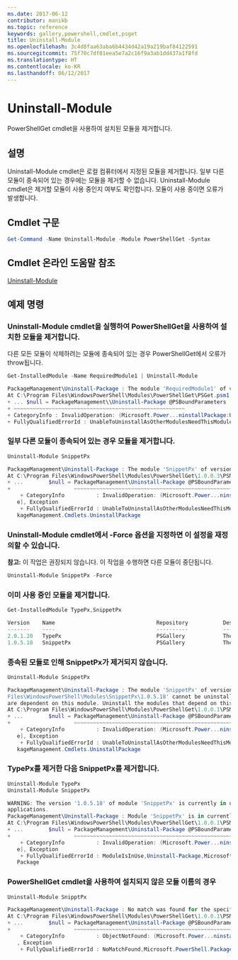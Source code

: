```yaml
---
ms.date: 2017-06-12
contributor: manikb
ms.topic: reference
keywords: gallery,powershell,cmdlet,psget
title: Uninstall-Module
ms.openlocfilehash: 3c4d8faa63aba6b4434d42a19a219baf84122591
ms.sourcegitcommit: 75f70c7df01eea5e7a2c16f9a3ab1dd437a1f8fd
ms.translationtype: HT
ms.contentlocale: ko-KR
ms.lasthandoff: 06/12/2017
---
```

<a id="uninstall-module" class="xliff"></a>
# Uninstall-Module

PowerShellGet cmdlet을 사용하여 설치된 모듈을 제거합니다.

<a id="description" class="xliff"></a>
## 설명

Uninstall-Module cmdlet은 로컬 컴퓨터에서 지정된 모듈을 제거합니다. 일부 다른 모듈이 종속되어 있는 경우에는 모듈을 제거할 수 없습니다.
Uninstall-Module cmdlet은 제거할 모듈이 사용 중인지 여부도 확인합니다. 모듈이 사용 중이면 오류가 발생합니다.

<a id="cmdlet-syntax" class="xliff"></a>
## Cmdlet 구문
```powershell
Get-Command -Name Uninstall-Module -Module PowerShellGet -Syntax
```

<a id="cmdlet-online-help-reference" class="xliff"></a>
## Cmdlet 온라인 도움말 참조

[Uninstall-Module](http://go.microsoft.com/fwlink/?LinkId=526864)


<a id="example-commands" class="xliff"></a>
## 예제 명령

<a id="run-the-uninstall-module-cmdlet-to-uninstall-a-module-that-you-installed-by-using-powershellget" class="xliff"></a>
###  Uninstall-Module cmdlet을 실행하여 PowerShellGet을 사용하여 설치한 모듈을 제거합니다.
다른 모든 모듈이 삭제하려는 모듈에 종속되어 있는 경우 PowerShellGet에서 오류가 throw됩니다.
```powershell
Get-InstalledModule -Name RequiredModule1 | Uninstall-Module

PackageManagement\Uninstall-Package : The module 'RequiredModule1' of version '2.5' in module base folder 'C:\Program Files\WindowsPowerShell\Modules\RequiredModule1\2.5' cannot be uninstalled, because one or more other modules 'ModuleWithDependencies2' are dependent on this module. Uninstall the modules that depend on this module before uninstalling module 'RequiredModule1'.
At C:\Program Files\WindowsPowerShell\Modules\PowerShellGet\PSGet.psm1:1303 char:25
+ ... $null = PackageManagement\\Uninstall-Package @PSBoundParameters
+ ~~~~~~~~~~~~~~~~~~~~~~~~~~~~~~~~~~~~~~~~~~~~~~~~~~~~~~
+ CategoryInfo : InvalidOperation: (Microsoft.Power...ninstallPackage:UninstallPackage) [Uninstall-Package], Exception
+ FullyQualifiedErrorId : UnableToUninstallAsOtherModulesNeedThisModule,Uninstall-Package,Microsoft.PowerShell.PackageManagement.Cmdlets.UninstallPackage
```

<a id="uninstalling-a-module-when-some-other-modules-have-a-dependency-on-it" class="xliff"></a>
### 일부 다른 모듈이 종속되어 있는 경우 모듈을 제거합니다.

```powershell
Uninstall-Module SnippetPx

PackageManagement\Uninstall-Package : The module 'SnippetPx' of version '1.0.5.18' in module base folder 'C:\ProgramFiles\WindowsPowerShell\Modules\SnippetPx\1.0.5.18' cannot be uninstalled, because one or more other modules 'TypePx' are dependent on this module. Uninstall the modules that depend on this module before uninstalling module 'SnippetPx'.
At C:\Program Files\WindowsPowerShell\Modules\PowerShellGet\1.0.0.3\PSModule.psm1:1803 char:21
+ ...        $null = PackageManagement\Uninstall-Package @PSBoundParameters
+                    ~~~~~~~~~~~~~~~~~~~~~~~~~~~~~~~~~~~~~~~~~~~~~~~~~~~~~~
    + CategoryInfo          : InvalidOperation: (Microsoft.Power...ninstallPackage:UninstallPackage) [Uninstall-Packag
   e], Exception
    + FullyQualifiedErrorId : UnableToUninstallAsOtherModulesNeedThisModule,Uninstall-Package,Microsoft.PowerShell.Pac
   kageManagement.Cmdlets.UninstallPackage
```

<a id="you-can-override-this-by-specify--force-option-on-uninstall-module-cmdlet" class="xliff"></a>
### Uninstall-Module cmdlet에서 -Force 옵션을 지정하면 이 설정을 재정의할 수 있습니다.
**참고:** 이 작업은 권장되지 않습니다. 이 작업을 수행하면 다른 모듈이 중단됩니다.

```powershell
Uninstall-Module SnippetPx -Force
```

<a id="uninstall-a-module-which-is-already-in-use" class="xliff"></a>
### 이미 사용 중인 모듈을 제거합니다.

```powershell
Get-InstalledModule TypePx,SnippetPx

Version    Name                                Repository           Description
-------    ----                                ----------           -----------
2.0.1.20   TypePx                              PSGallery            The TypePx module adds properties and methods to...
1.0.5.18   SnippetPx                           PSGallery            The SnippetPx module enhances the snippet experi...
```

<a id="uninstall-snippetpx-fails-due-to-the-dependent-module" class="xliff"></a>
### 종속된 모듈로 인해 SnippetPx가 제거되지 않습니다.

```powershell
Uninstall-Module SnippetPx

PackageManagement\Uninstall-Package : The module 'SnippetPx' of version '1.0.5.18' in module base folder 'C:\Program
Files\WindowsPowerShell\Modules\SnippetPx\1.0.5.18' cannot be uninstalled, because one or more other modules 'TypePx'
are dependent on this module. Uninstall the modules that depend on this module before uninstalling module 'SnippetPx'.
At C:\Program Files\WindowsPowerShell\Modules\PowerShellGet\1.0.0.1\PSModule.psm1:1914 char:21
+ ...        $null = PackageManagement\Uninstall-Package @PSBoundParameters
+                    ~~~~~~~~~~~~~~~~~~~~~~~~~~~~~~~~~~~~~~~~~~~~~~~~~~~~~~
    + CategoryInfo          : InvalidOperation: (Microsoft.Power...ninstallPackage:UninstallPackage) [Uninstall-Packag
   e], Exception
    + FullyQualifiedErrorId : UnableToUninstallAsOtherModulesNeedThisModule,Uninstall-Package,Microsoft.PowerShell.Pac
   kageManagement.Cmdlets.UninstallPackage
```

<a id="uninstall-typepx-then-uninstall-the-snippetpx" class="xliff"></a>
### TypePx를 제거한 다음 SnippetPx를 제거합니다.

```powershell
Uninstall-Module TypePx
Uninstall-Module SnippetPx

WARNING: The version '1.0.5.18' of module 'SnippetPx' is currently in use. Retry the operation after closing the
applications.
PackageManagement\Uninstall-Package : Module 'SnippetPx' is in currently in use.
At C:\Program Files\WindowsPowerShell\Modules\PowerShellGet\1.0.0.1\PSModule.psm1:1914 char:21
+ ...        $null = PackageManagement\Uninstall-Package @PSBoundParameters
+                    ~~~~~~~~~~~~~~~~~~~~~~~~~~~~~~~~~~~~~~~~~~~~~~~~~~~~~~
    + CategoryInfo          : InvalidOperation: (Microsoft.Power...ninstallPackage:UninstallPackage) [Uninstall-Packag
   e], Exception
    + FullyQualifiedErrorId : ModuleIsInUse,Uninstall-Package,Microsoft.PowerShell.PackageManagement.Cmdlets.Uninstall
   Package
```


<a id="for-a-module-name-which-is-not-installed-using-powershellget-cmdlets" class="xliff"></a>
### PowerShellGet cmdlet을 사용하여 설치되지 않은 모듈 이름의 경우

```powershell
Uninstall-Module SnipptPx

PackageManagement\Uninstall-Package : No match was found for the specified search criteria and module names 'SnipptPx'.
At C:\Program Files\WindowsPowerShell\Modules\PowerShellGet\1.0.0.1\PSModule.psm1:1914 char:21
+ ...        $null = PackageManagement\Uninstall-Package @PSBoundParameters
+                    ~~~~~~~~~~~~~~~~~~~~~~~~~~~~~~~~~~~~~~~~~~~~~~~~~~~~~~
    + CategoryInfo          : ObjectNotFound: (Microsoft.Power...ninstallPackage:UninstallPackage) [Uninstall-Package]
   , Exception
    + FullyQualifiedErrorId : NoMatchFound,Microsoft.PowerShell.PackageManagement.Cmdlets.UninstallPackage
```

